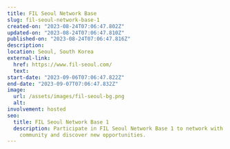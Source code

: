```yaml
---
title: FIL Seoul Network Base
slug: fil-seoul-network-base-1
created-on: "2023-08-24T07:06:47.802Z"
updated-on: "2023-08-24T07:06:47.810Z"
published-on: "2023-08-24T07:06:47.816Z"
description:
location: Seoul, South Korea
external-link:
  href: https://www.fil-seoul.com/
  text:
start-date: "2023-09-06T07:06:47.822Z"
end-date: "2023-09-07T07:06:47.832Z"
image:
  url: /assets/images/fil-seoul-bg.png
  alt:
involvement: hosted
seo:
  title: FIL Seoul Network Base 1
  description: Participate in FIL Seoul Network Base 1 to network with the Filecoin
    community and discover new opportunities.
---
```

